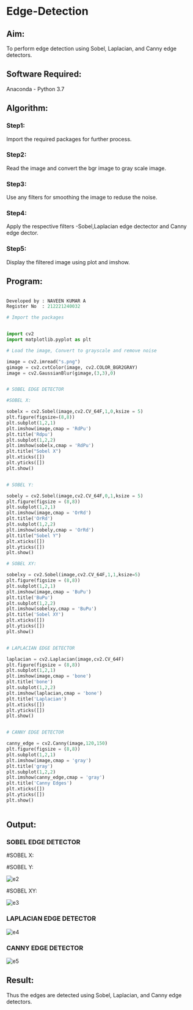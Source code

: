 # Edge-Detection
## Aim:
To perform edge detection using Sobel, Laplacian, and Canny edge detectors.

## Software Required:
Anaconda - Python 3.7

## Algorithm:
### Step1:

Import the required packages for further process.

### Step2:

Read the image and convert the bgr image to gray scale image.

### Step3:

Use any filters for smoothing the image to reduse the noise.

### Step4:

Apply the respective filters -Sobel,Laplacian edge dectector and Canny edge dector.

### Step5:

Display the filtered image using plot and imshow.
 
## Program:

``` Python

Developed by : NAVEEN KUMAR A
Register No  : 212221240032

# Import the packages


import cv2
import matplotlib.pyplot as plt

# Load the image, Convert to grayscale and remove noise

image = cv2.imread("s.png")
gimage = cv2.cvtColor(image, cv2.COLOR_BGR2GRAY)
image = cv2.GaussianBlur(gimage,(3,3),0)


# SOBEL EDGE DETECTOR

#SOBEL X:

sobelx = cv2.Sobel(image,cv2.CV_64F,1,0,ksize = 5)
plt.figure(figsize=(8,8))
plt.subplot(1,2,1)
plt.imshow(image,cmap = 'RdPu')
plt.title('Rdpu')
plt.subplot(1,2,2)
plt.imshow(sobelx,cmap = 'RdPu')
plt.title("Sobel X")
plt.xticks([])
plt.yticks([])
plt.show()


# SOBEL Y:

sobely = cv2.Sobel(image,cv2.CV_64F,0,1,ksize = 5)
plt.figure(figsize = (8,8))
plt.subplot(1,2,1)
plt.imshow(image,cmap = 'OrRd')
plt.title('OrRd')
plt.subplot(1,2,2)
plt.imshow(sobely,cmap = 'OrRd')
plt.title("Sobel Y")
plt.xticks([])
plt.yticks([])
plt.show()

# SOBEL XY:

sobelxy = cv2.Sobel(image,cv2.CV_64F,1,1,ksize=5)
plt.figure(figsize = (8,8))
plt.subplot(1,2,1)
plt.imshow(image,cmap = 'BuPu')
plt.title('BuPu')
plt.subplot(1,2,2)
plt.imshow(sobelxy,cmap = 'BuPu')
plt.title('Sobel XY')
plt.xticks([])
plt.yticks([])
plt.show()


# LAPLACIAN EDGE DETECTOR

laplacian = cv2.Laplacian(image,cv2.CV_64F)
plt.figure(figsize = (8,8))
plt.subplot(1,2,1)
plt.imshow(image,cmap = 'bone')
plt.title('bone')
plt.subplot(1,2,2)
plt.imshow(laplacian,cmap = 'bone')
plt.title('Laplacian')
plt.xticks([])
plt.yticks([])
plt.show()


# CANNY EDGE DETECTOR

canny_edge = cv2.Canny(image,120,150)
plt.figure(figsize = (8,8))
plt.subplot(1,2,1)
plt.imshow(image,cmap = 'gray')
plt.title('gray')
plt.subplot(1,2,2)
plt.imshow(canny_edge,cmap = 'gray')
plt.title('Canny Edges')
plt.xticks([])
plt.yticks([])
plt.show()



```
## Output:
### SOBEL EDGE DETECTOR


#SOBEL X:



#SOBEL Y:

![e2](https://user-images.githubusercontent.com/94387019/234525031-f54f3ebc-2ed2-41ed-bed4-56bf5266ea3c.png)


#SOBEL XY:

![e3](https://user-images.githubusercontent.com/94387019/234525503-3914494f-549e-40b1-9fa2-bcfa0e8cad0e.png)


### LAPLACIAN EDGE DETECTOR

![e4](https://user-images.githubusercontent.com/94387019/234526366-9176f993-36b6-4fc3-bf12-1335f8a06c0c.png)

### CANNY EDGE DETECTOR

![e5](https://user-images.githubusercontent.com/94387019/234525784-bb3ec206-fe90-4d2d-b71f-aca25fd62f5d.png)


## Result:
Thus the edges are detected using Sobel, Laplacian, and Canny edge detectors.
